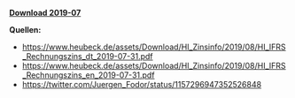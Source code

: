 [**Download 2019-07**](https://downgit.github.io/#/home?url=https://github.com/GeorgGoldbach/Zinsarchiv/tree/master/2019-07)

**Quellen:**
* https://www.heubeck.de/assets/Download/HI_Zinsinfo/2019/08/HI_IFRS_Rechnungszins_dt_2019-07-31.pdf
* https://www.heubeck.de/assets/Download/HI_Zinsinfo/2019/08/HI_IFRS_Rechnungszins_en_2019-07-31.pdf
* https://twitter.com/Juergen_Fodor/status/1157296947352526848
